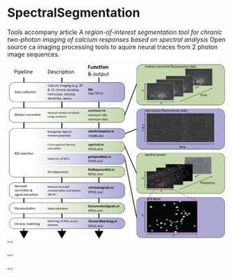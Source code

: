 # SpectralSegmentation
Tools accompany article *A region-of-interest segmentation tool for chronic two-photon imaging of calcium responses based on spectral analysis*
Open source ca imaging processing tools to aquire neural traces from 2 photon image sequences.  

<img src="https://github.com/Leveltlab/SpectralSegmentation/blob/master/docs/Figure_Analysis_Pipeline.png" width="500" align="right">

'''


'''


'''